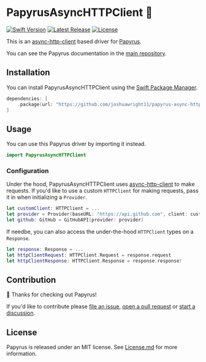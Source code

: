 # PapyrusAsyncHTTPClient 📜

<a href="https://swift.org"><img src="https://img.shields.io/badge/Swift-5.9-orange.svg" alt="Swift Version"></a>
<a href="https://github.com/joshuawright11/papyrus-async-http-client/releases"><img src="https://img.shields.io/github/release/joshuawright11/papyrus-async-http-client.svg" alt="Latest Release"></a>
<a href="https://github.com/joshuawright11/papyrus-async-http-client/blob/main/LICENSE"><img src="https://img.shields.io/github/license/joshuawright11/papyrus-async-http-client.svg" alt="License"></a>

This is an [async-http-client](https://github.com/swift-server/async-http-client) based driver for [Papyrus](https://github.com/joshuawright11/papyrus).

You can see the Papyrus documentation in the [main repository](https://github.com/joshuawright11/papyrus).

## Installation

You can install PapyrusAsyncHTTPClient using the [Swift Package Manager](https://www.swift.org/package-manager/).

```swift
dependencies: [
    .package(url: "https://github.com/joshuawright11/papyrus-async-http-client.git", branch: "main")
]
```

## Usage

You can use this Papyrus driver by importing it instead.

```swift
import PapyrusAsyncHTTPClient
```

### Configuration

Under the hood, PapyrusAsyncHTTPClient uses [async-http-client](https://github.com/swift-server/async-http-client) to make requests. If you'd like to use a custom `HTTPClient` for making requests, pass it in when initializing a `Provider`.

```swift
let customClient: HTTPClient = ...
let provider = Provider(baseURL: "https://api.github.com", client: customClient)
let github: GitHub = GitHubAPI(provider: provider)
```

If needbe, you can also access the under-the-hood `HTTPClient` types on a `Response`.

```swift
let response: Response = ...
let httpClientRequest: HTTPClient.Request = response.request
let httpClientResponse: HTTPClient.Response = response.response!
```

## Contribution

👋 Thanks for checking out Papyrus!

If you'd like to contribute please [file an issue](https://github.com/joshuawright11/papyrus/issues), [open a pull request](https://github.com/joshuawright11/papyrus/issues) or [start a discussion](https://github.com/joshuawright11/papyrus/discussions).

## License

Papyrus is released under an MIT license. See [License.md](License.md) for more information.
